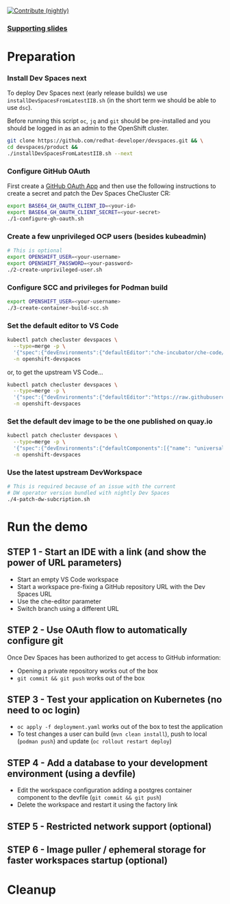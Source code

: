 [![Contribute (nightly)](https://img.shields.io/static/v1?label=nightly%20Che&message=for%20maintainers&logo=eclipseche&color=FDB940&labelColor=525C86)](https://che-dogfooding.apps.che-dev.x6e0.p1.openshiftapps.com/#https://github.com/che-incubator/devspaces-demo)

### [Supporting slides](https://docs.google.com/presentation/d/1PUwPsY8TosHMsQT0iMe6zLD4wrd66U_oot2_oSIM9F0/edit?usp=sharing)

# Preparation

### Install Dev Spaces next

To deploy Dev Spaces next (early release builds) we use `installDevSpacesFromLatestIIB.sh` (in the short term we should be able to use `dsc`).

Before running this script `oc`, `jq` and `git` should be pre-installed and you should be logged in as an admin to the OpenShift cluster.

```bash
git clone https://github.com/redhat-developer/devspaces.git && \
cd devspaces/product &&
./installDevSpacesFromLatestIIB.sh --next
```

### Configure GitHub OAuth

First create a [GitHub OAuth App](https://www.eclipse.org/che/docs/stable/administration-guide/configuring-oauth-2-for-github/#setting-up-the-github-oauth-app_che) and then use the following instructions to create a secret and patch the Dev Spaces CheCluster CR:
```bash
export BASE64_GH_OAUTH_CLIENT_ID=<your-id>
export BASE64_GH_OAUTH_CLIENT_SECRET=<your-secret>
./1-configure-gh-oauth.sh
```

### Create a few unprivileged OCP users (besides kubeadmin)

```bash
# This is optional
export OPENSHIFT_USER=<your-username>
export OPENSHIFT_PASSWORD=<your-password>
./2-create-unprivileged-user.sh
```

### Configure SCC and privileges for Podman build
```bash
export OPENSHIFT_USER=<your-username>
./3-create-container-build-scc.sh
```

### Set the default editor to VS Code
```bash
kubectl patch checluster devspaces \
  --type=merge -p \
  '{"spec":{"devEnvironments":{"defaultEditor":"che-incubator/che-code/insiders"}}}' \
  -n openshift-devspaces
```

or, to get the upstream VS Code...

```bash
kubectl patch checluster devspaces \
  --type=merge -p \
  '{"spec":{"devEnvironments":{"defaultEditor":"https://raw.githubusercontent.com/l0rd/devworkspace-demo/container-contributions/vs-code.yml"}}}' \
  -n openshift-devspaces
```

### Set the default dev image to be the one published on quay.io
```bash
kubectl patch checluster devspaces \
  --type=merge -p \
  '{"spec":{"devEnvironments":{"defaultComponents":[{"name": "universal-developer-image", "container": {"image": "quay.io/devspaces/udi-rhel8:3.1"}}]}}}' \
  -n openshift-devspaces
```

### Use the latest upstream DevWorkspace
```bash
# This is required because of an issue with the current 
# DW operator version bundled with nightly Dev Spaces
./4-patch-dw-subcription.sh
```

# Run the demo

## STEP 1 - Start an IDE with a link (and show the power of URL parameters)

- Start an empty VS Code workspace
- Start a workspace pre-fixing a GitHub repository URL with the Dev Spaces URL
- Use the che-editor parameter
- Switch branch using a different URL

## STEP 2 - Use OAuth flow to automatically configure git

Once Dev Spaces has been authorized to get access to GitHub information:

- Opening a private repository works out of the box
- `git commit && git push` works out of the box

## STEP 3 - Test your application on Kubernetes (no need to oc login)

- `oc apply -f deployment.yaml` works out of the box to test the application
- To test changes a user can build (`mvn clean install`), push to local (`podman push`) and update (`oc rollout restart deploy`)  

## STEP 4 - Add a database to your development environment (using a devfile)

- Edit the workspace configuration adding a postgres container component to the devfile (`git commit && git push`)
- Delete the workspace and restart it using the factory link

## STEP 5 - Restricted network support (optional)

## STEP 6 - Image puller / ephemeral storage for faster workspaces startup (optional)

# Cleanup

```
```
